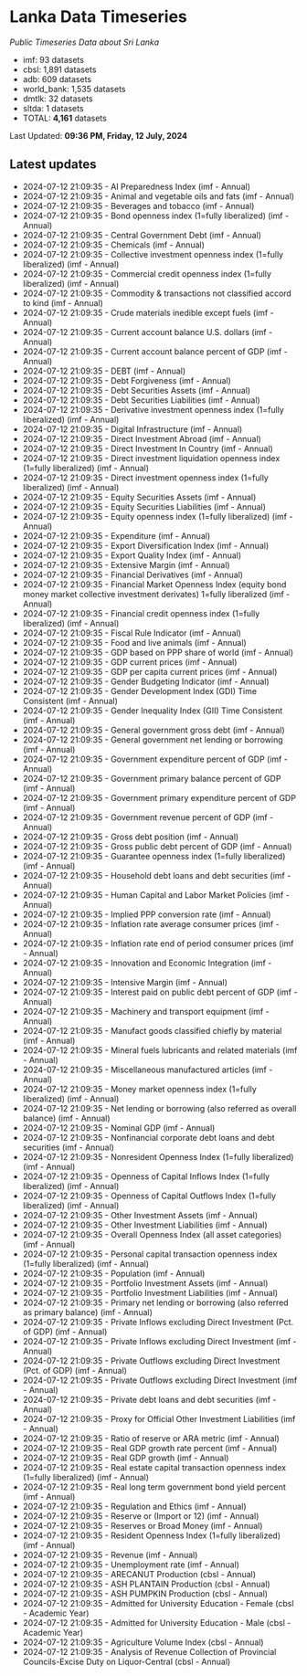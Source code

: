 # Lanka Data Timeseries
*Public Timeseries Data about Sri Lanka*

* imf: 93 datasets
* cbsl: 1,891 datasets
* adb: 609 datasets
* world_bank: 1,535 datasets
* dmtlk: 32 datasets
* sltda: 1 datasets
* TOTAL: **4,161** datasets

Last Updated: **09:36 PM, Friday, 12 July, 2024**

## Latest updates

* 2024-07-12 21:09:35 - AI Preparedness Index (imf - Annual)
* 2024-07-12 21:09:35 - Animal and vegetable oils and fats (imf - Annual)
* 2024-07-12 21:09:35 - Beverages and tobacco (imf - Annual)
* 2024-07-12 21:09:35 - Bond openness index (1=fully liberalized) (imf - Annual)
* 2024-07-12 21:09:35 - Central Government Debt (imf - Annual)
* 2024-07-12 21:09:35 - Chemicals (imf - Annual)
* 2024-07-12 21:09:35 - Collective investment openness index (1=fully liberalized) (imf - Annual)
* 2024-07-12 21:09:35 - Commercial credit openness index (1=fully liberalized) (imf - Annual)
* 2024-07-12 21:09:35 - Commodity & transactions not classified accord to kind (imf - Annual)
* 2024-07-12 21:09:35 - Crude materials inedible except fuels (imf - Annual)
* 2024-07-12 21:09:35 - Current account balance U.S. dollars (imf - Annual)
* 2024-07-12 21:09:35 - Current account balance percent of GDP (imf - Annual)
* 2024-07-12 21:09:35 - DEBT (imf - Annual)
* 2024-07-12 21:09:35 - Debt Forgiveness (imf - Annual)
* 2024-07-12 21:09:35 - Debt Securities Assets (imf - Annual)
* 2024-07-12 21:09:35 - Debt Securities Liabilities (imf - Annual)
* 2024-07-12 21:09:35 - Derivative investment openness index (1=fully liberalized) (imf - Annual)
* 2024-07-12 21:09:35 - Digital Infrastructure (imf - Annual)
* 2024-07-12 21:09:35 - Direct Investment Abroad (imf - Annual)
* 2024-07-12 21:09:35 - Direct Investment In Country (imf - Annual)
* 2024-07-12 21:09:35 - Direct investment liquidation openness index (1=fully liberalized) (imf - Annual)
* 2024-07-12 21:09:35 - Direct investment openness index (1=fully liberalized) (imf - Annual)
* 2024-07-12 21:09:35 - Equity Securities Assets (imf - Annual)
* 2024-07-12 21:09:35 - Equity Securities Liabilities (imf - Annual)
* 2024-07-12 21:09:35 - Equity openness index (1=fully liberalized) (imf - Annual)
* 2024-07-12 21:09:35 - Expenditure (imf - Annual)
* 2024-07-12 21:09:35 - Export Diversification Index (imf - Annual)
* 2024-07-12 21:09:35 - Export Quality Index (imf - Annual)
* 2024-07-12 21:09:35 - Extensive Margin (imf - Annual)
* 2024-07-12 21:09:35 - Financial Derivatives (imf - Annual)
* 2024-07-12 21:09:35 - Financial Market Openness Index (equity bond money market collective investment derivates) 1=fully liberalized (imf - Annual)
* 2024-07-12 21:09:35 - Financial credit openness index (1=fully liberalized) (imf - Annual)
* 2024-07-12 21:09:35 - Fiscal Rule Indicator (imf - Annual)
* 2024-07-12 21:09:35 - Food and live animals (imf - Annual)
* 2024-07-12 21:09:35 - GDP based on PPP share of world (imf - Annual)
* 2024-07-12 21:09:35 - GDP current prices (imf - Annual)
* 2024-07-12 21:09:35 - GDP per capita current prices (imf - Annual)
* 2024-07-12 21:09:35 - Gender Budgeting Indicator (imf - Annual)
* 2024-07-12 21:09:35 - Gender Development Index (GDI) Time Consistent (imf - Annual)
* 2024-07-12 21:09:35 - Gender Inequality Index (GII) Time Consistent (imf - Annual)
* 2024-07-12 21:09:35 - General government gross debt (imf - Annual)
* 2024-07-12 21:09:35 - General government net lending or borrowing (imf - Annual)
* 2024-07-12 21:09:35 - Government expenditure percent of GDP (imf - Annual)
* 2024-07-12 21:09:35 - Government primary balance percent of GDP (imf - Annual)
* 2024-07-12 21:09:35 - Government primary expenditure percent of GDP (imf - Annual)
* 2024-07-12 21:09:35 - Government revenue percent of GDP (imf - Annual)
* 2024-07-12 21:09:35 - Gross debt position (imf - Annual)
* 2024-07-12 21:09:35 - Gross public debt percent of GDP (imf - Annual)
* 2024-07-12 21:09:35 - Guarantee openness index (1=fully liberalized) (imf - Annual)
* 2024-07-12 21:09:35 - Household debt loans and debt securities (imf - Annual)
* 2024-07-12 21:09:35 - Human Capital and Labor Market Policies (imf - Annual)
* 2024-07-12 21:09:35 - Implied PPP conversion rate (imf - Annual)
* 2024-07-12 21:09:35 - Inflation rate average consumer prices (imf - Annual)
* 2024-07-12 21:09:35 - Inflation rate end of period consumer prices (imf - Annual)
* 2024-07-12 21:09:35 - Innovation and Economic Integration (imf - Annual)
* 2024-07-12 21:09:35 - Intensive Margin (imf - Annual)
* 2024-07-12 21:09:35 - Interest paid on public debt percent of GDP (imf - Annual)
* 2024-07-12 21:09:35 - Machinery and transport equipment (imf - Annual)
* 2024-07-12 21:09:35 - Manufact goods classified chiefly by material (imf - Annual)
* 2024-07-12 21:09:35 - Mineral fuels lubricants and related materials (imf - Annual)
* 2024-07-12 21:09:35 - Miscellaneous manufactured articles (imf - Annual)
* 2024-07-12 21:09:35 - Money market openness index (1=fully liberalized) (imf - Annual)
* 2024-07-12 21:09:35 - Net lending or borrowing (also referred as overall balance) (imf - Annual)
* 2024-07-12 21:09:35 - Nominal GDP (imf - Annual)
* 2024-07-12 21:09:35 - Nonfinancial corporate debt loans and debt securities (imf - Annual)
* 2024-07-12 21:09:35 - Nonresident Openness Index (1=fully liberalized) (imf - Annual)
* 2024-07-12 21:09:35 - Openness of Capital Inflows Index (1=fully liberalized) (imf - Annual)
* 2024-07-12 21:09:35 - Openness of Capital Outflows Index (1=fully liberalized) (imf - Annual)
* 2024-07-12 21:09:35 - Other Investment Assets (imf - Annual)
* 2024-07-12 21:09:35 - Other Investment Liabilities (imf - Annual)
* 2024-07-12 21:09:35 - Overall Openness Index (all asset categories) (imf - Annual)
* 2024-07-12 21:09:35 - Personal capital transaction openness index (1=fully liberalized) (imf - Annual)
* 2024-07-12 21:09:35 - Population (imf - Annual)
* 2024-07-12 21:09:35 - Portfolio Investment Assets (imf - Annual)
* 2024-07-12 21:09:35 - Portfolio Investment Liabilities (imf - Annual)
* 2024-07-12 21:09:35 - Primary net lending or borrowing (also referred as primary balance) (imf - Annual)
* 2024-07-12 21:09:35 - Private Inflows excluding Direct Investment (Pct. of GDP) (imf - Annual)
* 2024-07-12 21:09:35 - Private Inflows excluding Direct Investment (imf - Annual)
* 2024-07-12 21:09:35 - Private Outflows excluding Direct Investment (Pct. of GDP) (imf - Annual)
* 2024-07-12 21:09:35 - Private Outflows excluding Direct Investment (imf - Annual)
* 2024-07-12 21:09:35 - Private debt loans and debt securities (imf - Annual)
* 2024-07-12 21:09:35 - Proxy for Official Other Investment Liabilities (imf - Annual)
* 2024-07-12 21:09:35 - Ratio of reserve or ARA metric (imf - Annual)
* 2024-07-12 21:09:35 - Real GDP growth rate percent (imf - Annual)
* 2024-07-12 21:09:35 - Real GDP growth (imf - Annual)
* 2024-07-12 21:09:35 - Real estate capital transaction openness index (1=fully liberalized) (imf - Annual)
* 2024-07-12 21:09:35 - Real long term government bond yield percent (imf - Annual)
* 2024-07-12 21:09:35 - Regulation and Ethics (imf - Annual)
* 2024-07-12 21:09:35 - Reserve or (Import or 12) (imf - Annual)
* 2024-07-12 21:09:35 - Reserves or Broad Money (imf - Annual)
* 2024-07-12 21:09:35 - Resident Openness Index (1=fully liberalized) (imf - Annual)
* 2024-07-12 21:09:35 - Revenue (imf - Annual)
* 2024-07-12 21:09:35 - Unemployment rate (imf - Annual)
* 2024-07-12 21:09:35 - ARECANUT Production (cbsl - Annual)
* 2024-07-12 21:09:35 - ASH PLANTAIN Production (cbsl - Annual)
* 2024-07-12 21:09:35 - ASH PUMPKIN Production (cbsl - Annual)
* 2024-07-12 21:09:35 - Admitted for University Education - Female (cbsl - Academic Year)
* 2024-07-12 21:09:35 - Admitted for University Education - Male (cbsl - Academic Year)
* 2024-07-12 21:09:35 - Agriculture Volume Index (cbsl - Annual)
* 2024-07-12 21:09:35 - Analysis of Revenue Collection of Provincial Councils-Excise Duty on Liquor-Central (cbsl - Annual)